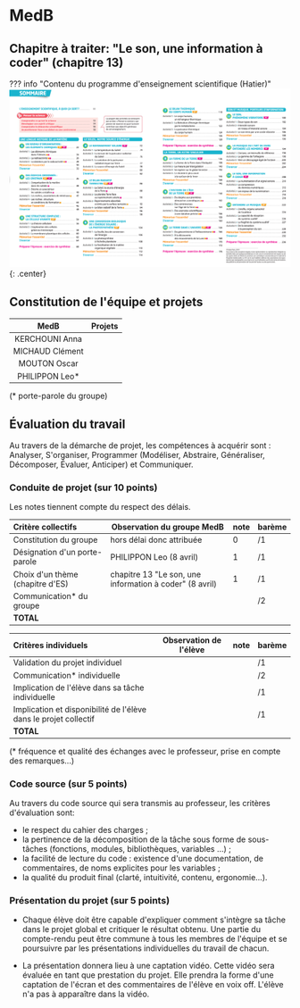 # MedB

## Chapitre à traiter: "Le son, une information à coder" (chapitre 13)

??? info "Contenu du programme d'enseignement scientifique (Hatier)"
    ![image](data/sommaireES_Hatier.png){: .center}
    




## Constitution de l'équipe et projets


 | MedB            | Projets |
 |:---------------:|:-------:|
 | KERCHOUNI Anna  |         |
 | MICHAUD Clément |         |
 | MOUTON Oscar    |         |
 | PHILIPPON Leo*  |         |

(* porte-parole du groupe)

## Évaluation du travail 

Au travers de la démarche de projet, les compétences à acquérir sont : Analyser, S'organiser, Programmer (Modéliser, Abstraire, Généraliser, Décomposer, Évaluer, Anticiper) et Communiquer.

### Conduite de projet (sur 10 points)

Les notes tiennent compte du respect des délais.

| Critère collectifs               | Observation du groupe MedB                              | note | barème |
|:---------------------------------|---------------------------------------------------------|------|--------|
| Constitution du groupe           | hors délai donc attribuée                               | 0    | /1     |
| Désignation d'un porte-parole    | PHILIPPON Leo (8 avril)                                 | 1    | /1     |
| Choix d'un thème (chapitre d'ES) | chapitre 13 "Le son, une information à coder" (8 avril) | 1    | /1     |
| Communication* du groupe         |                                                         |      | /2     |
| **TOTAL**                        |                                                         |      |        |

| Critères individuels                                             | Observation de l'élève | note | barème |
|:-----------------------------------------------------------------|------------------------|------|--------|
| Validation du projet individuel                                  |                        |      | /1     |
| Communication* individuelle                                      |                        |      | /2     |
| Implication de l'élève dans sa tâche individuelle                |                        |      | /1     |
| Implication et disponibilité de l'élève dans le projet collectif |                        |      | /1     |
| **TOTAL**                                                        |                        |      |        |


(* fréquence et qualité des échanges avec le professeur, prise en compte des remarques...)

### Code source (sur 5 points)
Au travers du code source qui sera transmis au professeur, les critères d'évaluation sont:

- le respect du cahier des charges ;
- la pertinence de la décomposition de la tâche sous forme de sous-tâches (fonctions, modules, bibliothèques, variables …) ;
- la facilité de lecture du code : existence d'une documentation, de commentaires, de noms explicites pour les variables ;
- la qualité du produit final (clarté, intuitivité, contenu, ergonomie...).

### Présentation du projet (sur 5 points)

- Chaque élève doit être capable d'expliquer comment s'intègre sa tâche dans le projet global et critiquer le résultat obtenu. Une partie du compte-rendu peut être commune à tous les membres de l'équipe et se poursuivre par les présentations individuelles du travail de chacun.

- La présentation donnera lieu à une captation vidéo. Cette vidéo sera évaluée en tant que prestation du projet. Elle prendra la forme d'une captation de l'écran et des commentaires de l'élève en voix off. L'élève n'a pas à apparaître dans la vidéo.
